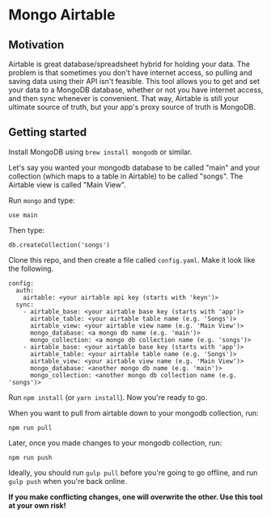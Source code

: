 Mongo Airtable
=============

Motivation
----------
Airtable is great database/spreadsheet hybrid for holding your data.  The
problem is that sometimes you don't have internet access, so pulling and
saving data using their API isn't feasible.  This tool allows you to
get and set your data to a MongoDB database, whether or not you have
internet access, and then sync whenever is convenient.  That way, Airtable
is still your ultimate source of truth, but your app's proxy source of
truth is MongoDB.

Getting started
----------
Install MongoDB using `brew install mongodb` or similar. 

Let's say you wanted your mongodb database to be called "main" and your
collection (which maps to a table in Airtable) to be called "songs".  The
Airtable view is called "Main View".

Run `mongo` and type:

    use main

Then type:

    db.createCollection('songs')

Clone this repo, and then create a file called `config.yaml`.  Make it
look like the following.

    config:
      auth:
        airtable: <your airtable api key (starts with 'keyn')>
      sync:
        - airtable_base: <your airtable base key (starts with 'app')>
          airtable_table: <your airtable table name (e.g. 'Songs')>
          airtable_view: <your airtable view name (e.g. 'Main View')>
          mongo_database: <a mongo db name (e.g. 'main')>
          mongo_collection: <a mongo db collection name (e.g. 'songs')>
        - airtable_base: <your airtable base key (starts with 'app')>
          airtable_table: <your airtable table name (e.g. 'Songs')>
          airtable_view: <your airtable view name (e.g. 'Main View')>
          mongo_database: <another mongo db name (e.g. 'main')>
          mongo_collection: <another mongo db collection name (e.g. 'songs')>

Run `npm install` (or `yarn install`).  Now you're ready to go.

When you want to pull from airtable down to your mongodb collection, run: 

    npm run pull

Later, once you made changes to your mongodb collection, run:

    npm run push

Ideally, you should run `gulp pull` before you're going to go offline, and
run `gulp push` when you're back online.  

**If you make conflicting changes, one will overwrite the other.  Use this
tool at your own risk!** 

